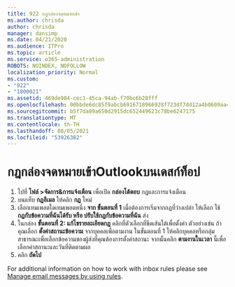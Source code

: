 ```yaml
---
title: 922 กฎกล่องจดหมายเข้า
ms.author: chrisda
author: chrisda
manager: dansimp
ms.date: 04/21/2020
ms.audience: ITPro
ms.topic: article
ms.service: o365-administration
ROBOTS: NOINDEX, NOFOLLOW
localization_priority: Normal
ms.custom:
- "922"
- "1800021"
ms.assetid: 469de984-cec1-45ca-94ab-f70bc6b28fff
ms.openlocfilehash: 00bbde6dc85f9abcb6916718966928f723df7dd12a4b0609aa454ac3c9bdb3e3
ms.sourcegitcommit: b5f7da89a650d2915dc652449623c78be6247175
ms.translationtype: MT
ms.contentlocale: th-TH
ms.lasthandoff: 08/05/2021
ms.locfileid: "53926382"
---
```

# <a name="inbox-rules-in-outlook-desktop"></a>กฎกล่องจดหมายเข้าOutlookบนเดสก์ท็อป

1. ไปที่ **ไฟล์ >จัดการ&การแจ้งเตือน** เพื่อเปิด **กล่องโต้ตอบ** กฎและการแจ้งเตือน
2. บนแท็บ **กฎอีเมล** ให้คลิก **กฎ** ใหม่
3. เลือกเทมเพลตใดเทมเพลตหนึ่ง **จาก ขั้นตอนที่ 1** เมื่อต้องการเริ่มจากกฎที่ว่างเปล่า ให้เลือก ใช้ **กฎกับข้อความที่ฉันได้รับ หรือ ปรับใช้กฎกับข้อความที่ฉัน** ส่ง
4. ในกล่อง **ขั้นตอนที่ 2: แก้ไขรายละเอียดกฎ** คลิกที่ตัวเลือกที่ขีดเส้นใต้เพื่อตั้งค่า ตัวอย่างเช่น ถ้าคุณเลือก **ตั้งค่าสถานะข้อความ** จากบุคคลเพื่อตามงาน ในขั้นตอนที่ 1 ให้คลิกบุคคลหรือกลุ่มสาธารณะเพื่อเลือกข้อความของผู้ส่งที่คุณต้องการตั้งค่าสถานะ จากนั้นคลิก **ตามงานในเวลา** นี้เพื่อเลือกค่าสถานะและวันที่ติดตามผล
5. คลิก **ถัดไป**

For additional information on how to work with inbox rules please see [Manage email messages by using rules](https://support.office.com/article/manage-email-messages-by-using-rules-c24f5dea-9465-4df4-ad17-a50704d66c59).
